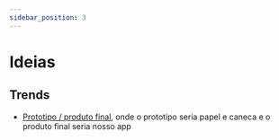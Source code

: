 ```yaml
---
sidebar_position: 3
---
```


# Ideias

## Trends

- [Prototipo / produto final](https://www.instagram.com/reel/C1AVxrjPEl5/), onde o prototipo seria papel e caneca e o produto final seria nosso app
